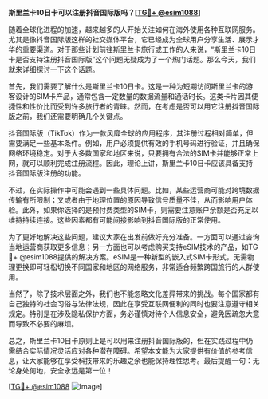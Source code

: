 **斯里兰卡10日卡可以注册抖音国际版吗？[[TG💪+ @esim1088](https://t.me/s/esim1088)]**

随着全球化进程的加速，越来越多的人开始关注如何在海外使用各种互联网服务。尤其是像抖音国际版这样的社交媒体平台，它已经成为全球用户分享生活、展示才华的重要渠道。对于那些计划前往斯里兰卡旅行或工作的人来说，“斯里兰卡10日卡是否支持注册抖音国际版”这个问题无疑成为了一个热门话题。那么今天，我们就来详细探讨一下这个话题。

首先，我们需要了解什么是斯里兰卡10日卡。这是一种为短期访问斯里兰卡的游客设计的SIM卡产品，通常包含一定数量的数据流量和通话时长。这类卡片因其便捷性和性价比而受到许多旅行者的青睐。然而，在考虑是否可以用它注册抖音国际版之前，我们还需要明确几个关键点。

抖音国际版（TikTok）作为一款风靡全球的应用程序，其注册过程相对简单，但需要满足一些基本条件。例如，用户必须提供有效的手机号码进行验证，并且确保网络环境稳定。对于大多数国家和地区来说，只要拥有合法的SIM卡并能够正常上网，就可以顺利完成注册流程。因此，理论上讲，斯里兰卡10日卡应该具备支持抖音国际版注册的功能。

不过，在实际操作中可能会遇到一些具体问题。比如，某些运营商可能对跨境数据传输有所限制；又或者由于地理位置的原因导致信号质量不佳，从而影响用户体验。此外，如果你选择的是预付费类型的SIM卡，则需要注意账户余额是否充足以维持持续连接。这些因素都有可能间接影响到抖音国际版的正常使用。

为了更好地解决这些问题，建议大家在出发前做好充分准备。一方面可以通过咨询当地运营商获取更多信息；另一方面也可以考虑购买支持eSIM技术的产品，如TG💪+ @esim1088提供的解决方案。eSIM是一种新型的嵌入式SIM卡形式，无需物理更换即可轻松切换不同国家和地区的网络服务，非常适合频繁跨国旅行的人群使用。

当然了，除了技术层面之外，我们也不能忽略文化差异带来的挑战。每个国家都有自己独特的社会习俗与法律法规，因此在享受互联网便利的同时也要注意遵守相关规定。特别是在涉及隐私保护方面，务必谨慎对待个人信息安全，避免因疏忽大意而导致不必要的麻烦。

总之，斯里兰卡10日卡原则上是可以用来注册抖音国际版的，但在实践过程中仍需结合实际情况灵活应对各种潜在障碍。希望本文能为大家提供有价值的参考信息，让大家能够在享受科技带来的乐趣之余也能保持理性思考。最后提醒一句：无论身处何地，安全永远是第一位！

[[TG💪+ @esim1088](https://t.me/s/esim1088) ![Image](https://i.postimg.cc/4NQfJmqS/Snipaste-2025-05-13-00-14-12.png)]